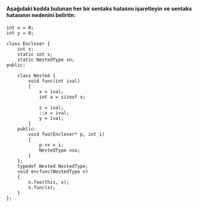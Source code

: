 #### Aşağıdaki kodda bulunan her bir sentaks hatasını işaretleyin ve sentaks hatasının nedenini belirtin:

```
int x = 0;
int y = 0;

class Encloser {	
	int x;
	static int s;  
	static NestedType sn;
public:
	
	class Nested {		
		void func(int ival)
		{
			x = ival; 
			int a = sizeof x; 

			s = ival;   
			::x = ival; 
			y = ival;   
		}
	public:
		void foo(Encloser* p, int i)
		{
			p->x = i;
			NestedType nsx;
		}
	};
	typedef Nested NestedType;
	void encfunc(NestedType n)
	{
		n.foo(this, x);
		n.func(x);
	}
};
```
